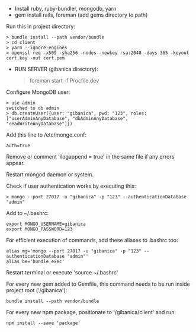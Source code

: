  - Install ruby, ruby-bundler, mongodb, yarn
 - gem install rails, foreman (add gems directory to path)
 
 Run this in project directory: 
    
    > bundle install --path vendor/bundle
    > cd client
    > yarn --ignore-engines
    > openssl req -x509 -sha256 -nodes -newkey rsa:2048 -days 365 -keyout cert.key -out cert.pem
 
 - RUN SERVER (gibanica directory):
    > foreman start -f Procfile.dev
 
 Configure MongoDB user: 
 
    > use admin
    switched to db admin
    > db.createUser({user: "gibanica", pwd: "123", roles: ["userAdminAnyDatabase", "dbAdminAnyDatabase", "readWriteAnyDatabase"]})

 Add this line to /etc/mongo.conf: 

    auth=true
    
 Remove or comment 'ilogappend = true' in the same file if any errors appear.
 
 Restart mongod daemon or system.
    
 Check if user authentication works by executing this:

    > mongo --port 27017 -u "gibanica" -p "123" --authenticationDatabase "admin"
    
 Add to ~/.bashrc:

    export MONGO_USERNAME=gibanica
    export MONGO_PASSWORD=123
    
 For efficient execution of commands, add these aliases to .bashrc too:

    alias mg='mongo --port 27017 -u "gibanica" -p "123" --authenticationDatabase "admin"'
    alias be='bundle exec'
    
 Restart terminal or execute 'source ~/.bashrc'
 
 For every new gem added to Gemfile, this command needs to be run inside project root ('/gibanica'):

    bundle install --path vendor/bundle
 
 For every new npm package, positionate to '/gibanica/client' and run:

    npm install --save 'package'
